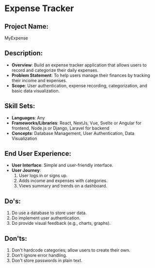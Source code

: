 # Expense Tracker

## Project Name:

MyExpense

## Description:

- **Overview**: Build an expense tracker application that allows users to record and categorize their daily expenses.
- **Problem Statement**: To help users manage their finances by tracking their income and expenses.
- **Scope**: User authentication, expense recording, categorization, and basic data visualization.

## Skill Sets:

- **Languages**: Any
- **Frameworks/Libraries**: React, NextJs, Vue, Svelte or Angular for frontend, Node.js or Django, Laravel for backend
- **Concepts**: Database Management, User Authentication, Data Visualization

## End User Experience:

- **User Interface**: Simple and user-friendly interface.
- **User Journey**:
  1. User logs in or signs up.
  2. Adds income and expenses with categories.
  3. Views summary and trends on a dashboard.

## Do's:

1. Do use a database to store user data.
2. Do implement user authentication.
3. Do provide visual feedback (e.g., charts, graphs).

## Don'ts:

1. Don't hardcode categories; allow users to create their own.
2. Don't ignore error handling.
3. Don't store passwords in plain text.
